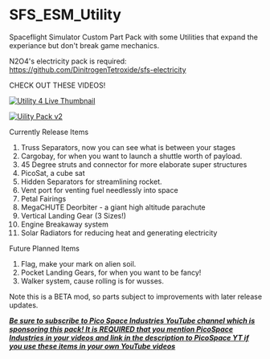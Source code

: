 # SFS_ESM_Utility
Spaceflight Simulator Custom Part Pack with some Utilities that expand the experiance but don't break game mechanics.


N2O4's electricity pack is required: https://github.com/DinitrogenTetroxide/sfs-electricity

CHECK OUT THESE VIDEOS!

[![Utility 4 Live Thumbnail](https://user-images.githubusercontent.com/109048742/190921263-cd4f90e8-6bad-496f-a35b-248aae57f367.jpg)](https://youtu.be/oMRUxrwK4_g)

[![Uility Pack v2](https://user-images.githubusercontent.com/109048742/184974397-2e7d5b36-71c5-4a0e-9494-a4be4f7b2a84.jpg)](https://youtu.be/OOuBHnekdi4)

Currently Release Items
1. Truss Separators, now you can see what is between your stages
2. Cargobay, for when you want to launch a shuttle worth of payload.
3. 45 Degree struts and connector for more elaborate super structures
4. PicoSat, a cube sat
5. Hidden Separators for streamlining rocket.
6. Vent port for venting fuel needlessly into space
7. Petal Fairings
8. MegaCHUTE Deorbiter - a giant high altitude parachute
9. Vertical Landing Gear (3 Sizes!)
10. Engine Breakaway system
11. Solar Radiators for reducing heat and generating electricity

Future Planned Items
1. Flag, make your mark on alien soil.
2. Pocket Landing Gears, for when you want to be fancy!
3. Walker system, cause rolling is for wusses.


Note this is a BETA mod, so parts subject to improvements with later release updates.

[**_Be sure to subscribe to Pico Space Industries YouTube channel which is sponsoring this pack! It is REQUIRED that you mention PicoSpace Industries in your videos and link in the description to PicoSpace YT if you use these items in your own YouTube videos_**](https://www.youtube.com/channel/UCgPjBqQ1IptrZai4oLVZrXA/?sub_confirmation=1)
